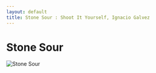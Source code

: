 ```yaml
---
layout: default
title: Stone Sour : Shoot It Yourself, Ignacio Galvez
---
```


# Stone Sour

![Stone Sour](http://assets.farmhouse.co/publishing/1-shoot-it-yourself/images/stone-sour-1.jpg)
